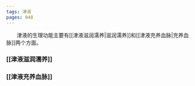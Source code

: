 ```yaml
---
tags: 津液
pages: 048
---
```

&emsp;&emsp;津液的生理功能主要有[[津液滋润濡养|滋润濡养]]和[[津液充养血脉|充养血脉]]两个方面。

### [[津液滋润濡养]]
### [[津液充养血脉]]